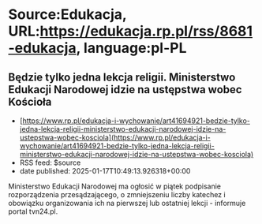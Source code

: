 # Source:Edukacja, URL:https://edukacja.rp.pl/rss/8681-edukacja, language:pl-PL

## Będzie tylko jedna lekcja religii. Ministerstwo Edukacji Narodowej idzie na ustępstwa wobec Kościoła
 - [https://www.rp.pl/edukacja-i-wychowanie/art41694921-bedzie-tylko-jedna-lekcja-religii-ministerstwo-edukacji-narodowej-idzie-na-ustepstwa-wobec-kosciola](https://www.rp.pl/edukacja-i-wychowanie/art41694921-bedzie-tylko-jedna-lekcja-religii-ministerstwo-edukacji-narodowej-idzie-na-ustepstwa-wobec-kosciola)
 - RSS feed: $source
 - date published: 2025-01-17T10:49:13.926318+00:00

Ministerstwo Edukacji Narodowej ma ogłosić w piątek podpisanie rozporządzenia przesądzającego, o zmniejszeniu liczby katechez i obowiązku organizowania ich na pierwszej lub ostatniej lekcji - informuje portal tvn24.pl.

